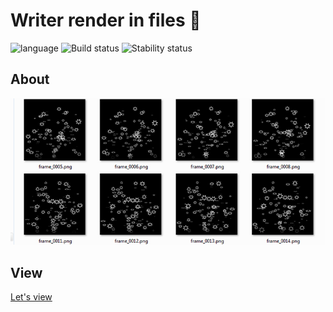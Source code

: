 # Writer render in files :floppy_disk: # 

![language](https://img.shields.io/badge/code-es6-green.svg) 
![Build status](https://img.shields.io/badge/build-passing-green.svg) 
![Stability status](https://img.shields.io/badge/stability-stable-green.svg) 


About
------------   
  
  
![pic](https://github.com/fire888/parametric/blob/master/envElectron/preview.jpg)


View
------------ 
[Let's view](http://js.otrisovano.ru/2D/loop/)


